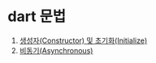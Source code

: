 # dart 문법

1. [생성자(Constructor) 및 초기화(Initialize)](https://github.com/pjt3591oo/dart-syntax/tree/master/constructor)
2. [비동기(Asynchronous)](https://github.com/pjt3591oo/dart-syntax/tree/master/async)